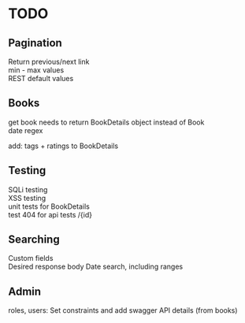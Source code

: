 # TODO

## Pagination
Return previous/next link  
min - max values  
REST default values  

## Books
get book needs to return BookDetails object instead of Book  
date regex

add: tags + ratings to BookDetails

## Testing
SQLi testing  
XSS testing  
unit tests for BookDetails  
test 404 for api tests /{id}

## Searching
Custom fields   
Desired response body
Date search, including ranges  

## Admin
roles, users: Set constraints and add swagger API details (from books)  




